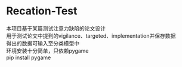 # Recation-Test
本项目基于某篇测试注意力缺陷的论文设计  
用于测试论文中提到的vigilance、targeted、implementation并保存数据  
得出的数据可输入至分类模型中  
环境安装十分简单，只依赖pygame  
pip install pygame
